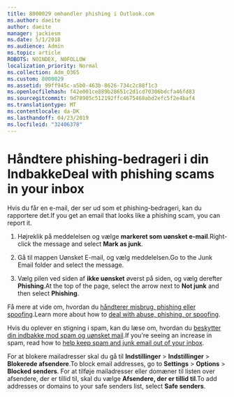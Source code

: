 ```yaml
---
title: 8000029 omhandler phishing i Outlook.com
ms.author: daeite
author: daeite
manager: jackiesm
ms.date: 5/1/2018
ms.audience: Admin
ms.topic: article
ROBOTS: NOINDEX, NOFOLLOW
localization_priority: Normal
ms.collection: Adm_O365
ms.custom: 8000029
ms.assetid: 99ff945c-a5b0-463b-8626-734c2c88f1c3
ms.openlocfilehash: f42e001ce889b28651c2d1cd70306bdcfa46fd83
ms.sourcegitcommit: 9d78905c512192ffc4675468abd2efc5f2e4baf4
ms.translationtype: MT
ms.contentlocale: da-DK
ms.lasthandoff: 04/23/2019
ms.locfileid: "32406378"
---
```

# <a name="deal-with-phishing-scams-in-your-inbox"></a><span data-ttu-id="c3a87-102">Håndtere phishing-bedrageri i din Indbakke</span><span class="sxs-lookup"><span data-stu-id="c3a87-102">Deal with phishing scams in your inbox</span></span>

<span data-ttu-id="c3a87-103">Hvis du får en e-mail, der ser ud som et phishing-bedrageri, kan du rapportere det.</span><span class="sxs-lookup"><span data-stu-id="c3a87-103">If you get an email that looks like a phishing scam, you can report it.</span></span>
  
1. <span data-ttu-id="c3a87-104">Højreklik på meddelelsen og vælge **markeret som uønsket e-mail**.</span><span class="sxs-lookup"><span data-stu-id="c3a87-104">Right-click the message and select **Mark as junk**.</span></span> 
    
2. <span data-ttu-id="c3a87-105">Gå til mappen Uønsket E-mail, og vælg meddelelsen.</span><span class="sxs-lookup"><span data-stu-id="c3a87-105">Go to the Junk Email folder and select the message.</span></span>
    
3. <span data-ttu-id="c3a87-106">Vælg pilen ved siden af **ikke uønsket** øverst på siden, og vælg derefter **Phishing**.</span><span class="sxs-lookup"><span data-stu-id="c3a87-106">At the top of the page, select the arrow next to **Not junk** and then select **Phishing**.</span></span> 
    
<span data-ttu-id="c3a87-107">Få mere at vide om, hvordan du [håndterer misbrug, phishing eller spoofing](https://go.microsoft.com/fwlink/p/?linkid=873139).</span><span class="sxs-lookup"><span data-stu-id="c3a87-107">Learn more about how to [deal with abuse, phishing, or spoofing](https://go.microsoft.com/fwlink/p/?linkid=873139).</span></span>
  
<span data-ttu-id="c3a87-108">Hvis du oplever en stigning i spam, kan du læse om, hvordan du [beskytter din indbakke mod spam og uønsket mail](https://go.microsoft.com/fwlink/p/?linkid=873140).</span><span class="sxs-lookup"><span data-stu-id="c3a87-108">If you're seeing an increase in spam, read how to [help keep spam and junk email out of your inbox](https://go.microsoft.com/fwlink/p/?linkid=873140).</span></span>
  
<span data-ttu-id="c3a87-109">For at blokere mailadresser skal du gå til **Indstillinger** \> **Indstillinger** \> **Blokerede afsendere**.</span><span class="sxs-lookup"><span data-stu-id="c3a87-109">To block email addresses, go to **Settings** \> **Options** \> **Blocked senders**.</span></span> <span data-ttu-id="c3a87-110">For at tilføje mailadresser eller domæner til listen over afsendere, der er tillid til, skal du vælge **Afsendere, der er tillid til**.</span><span class="sxs-lookup"><span data-stu-id="c3a87-110">To add addresses or domains to your safe senders list, select **Safe senders**.</span></span> 
  

